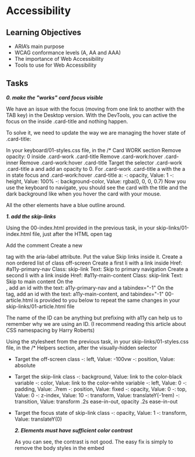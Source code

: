 # Accessibility

## Learning Objectives

- ARIA’s main purpose
- WCAG conformance levels (A, AA and AAA)
- The importance of Web Accessibility
- Tools to use for Web Accessibility

## Tasks

***0. make the "works" card focus visible***

We have an issue with the focus (moving from one link to another with the TAB key) in the Desktop version. With the DevTools, you can active the focus on the <a> inside .card-title and nothing happen.

To solve it, we need to update the way we are managing the hover state of .card-title:

In your keyboard/01-styles.css file, in the /* Card WORK section
Remove opacity: 0 inside .card-work .card-title
Remove .card-work:hover .card-inner
Remove .card-work:hover .card-title
Target the selector .card-work .card-title a and add an opacity to 0.
For .card-work .card-title a with the a in state focus and .card-work:hover .card-title a:
    -: opacity, Value: 1
    -: height, Value: 100%
    -: background-color, Value: rgba(0, 0, 0, 0.7)
Now you use the keyboard to navigate, you should see the card with the title and the dark background like when you hover the card with your mouse.

All the other elements have a blue outline around.

***1. add the skip-links***

Using the 00-index.html provided in the previous task, in your skip-links/01-index.html file, just after the <body> HTML open tag

Add the <!-- Skip links --> comment
Create a new <nav> tag with the aria-label attribute. Put the value Skip links inside it.
Create a non ordered list of class off-screen
Create a first li with a link inside
Href: #a11y-primary-nav
Class: skip-link
Text: Skip to primary navigation
Create a second li with a link inside
Href: #a11y-main-content
Class: skip-link
Text: Skip to main content
On the <nav class="navbar-menu">, add an id with the text: a11y-primary-nav and a tabindex="-1"
On the <main> tag, add an id with the text: a11y-main-content, and tabindex="-1"
00-article.html is provided to you below to repeat the same changes in your skip-links/01-article.html file

The name of the ID can be anything but prefixing with a11y can help us to remember why we are using an ID. (I recommend reading this article about CSS namespacing by Harry Roberts)

Using the stylesheet from the previous task, in your skip-links/01-styles.css file, in the /* Helpers section, after the visually-hidden selector

- Target the off-screen class
    -: left, Value: -100vw
    -: position, Value: absolute
- Target the skip-link class
    -: background, Value: link to the color-black variable
    -: color, Value: link to the color-white variable
    -: left, Value: 0
    -: padding, Value: .7rem
    -: position, Value: fixed
    -: opacity, Value: 0
    -: top, Value: 0
    -: z-index, Value: 10
    -: transform, Value: translateY(-1rem)
    -: transition, Value: transform .2s ease-in-out, opacity .2s ease-in-out
- Target the focus state of skip-link class
    -: opacity, Value: 1
    -: transform, Value: translateY(0)

    ***2. Elements must have sufficient color contrast***

    As you can see, the contrast is not good. The easy fix is simply to remove the body styles in the embed <style>. Do this in your fix-a11y/01-index.html file. In a real case, you could use the Contrast Ratio section of the Color Picker.

Check with Axe to ensure the issue is fixed.

Rendering the page should display something like this:

![Accessibility](./images/Accessibility.png)

***3. Documents must have <title> element to aid in navigation***

Taking your code from the previous task, in your fix-a11y/02-index.html file

Add a title: Homepage - A fake website

Check with Axe to ensure the issue is fixed

***4. <html> element must have a lang attribute***

Taking your code from the previous task, in your fix-a11y/03-index.html file

On the html tag, add the attribute lang with the en value.

Check with Axe to ensure the issue is fixed.

***5. Images must have alternate text***

Taking your code from the previous task, in your fix-a11y/04-index.html file

Locate the img that points to the logo.png
Add an alt attribute with the text Name of the logo
Locate the img that points to the hero-img.png
Add an empty alt (decorative image)

***6. Form elements must have labels***

Taking your code from the previous task, in your fix-a11y/05-index.html file, locate the form

Add a label just before the input
Class: visually-hidden
For: email
On the input
Add an id: email
Axe tells use that the issue is solved. But actually, some elements should be fixed for better accessibility and usability.

We can change the type from text to email
Add the attribute autocomplete with the value email
Add the required attribute and the aria-required="true"
Change the a to be a button
We can remove the placeholder as it doesn’t add any value
We don’t have any error handling in our example, that should exist on the front-end / back-end side.

***7. Links must have discernible text***

In your fix-a11y/06-index.html file

Locate thefacebook-icon and add an aria-label on the a with the text Facebook
Locate the twitter-icon and add an aria-label on the a with the text Twitter
Links should never be empty, in our case, we are using a font (like Font Awesome) to generate icons.

***8. Zooming and scaling must not be disabled***

In your fix-a11y/07-index.html file

Locate the meta viewport and remove user-scalable=no

***9. Heading levels should only increase by one and all page content must be contained by landmarks***

You can install the headingsMap extension to have a visual representation of your headings.

Taking your code from the previous task, in your fix-a11y/08-index.html file

Like our Techium project, we are going to create an h1 just after the <div class="header"> closing tag. (The h1 will be sibling to the <div class="header"> div)
Text: Homepage
- Change <h6>This is me</h6> to be <h2>This is me</h2>
- Change <h1>Philip Gilbert</h1> to be <span>Philip Gilbert</span>
- Change <h6>About Me</h6> to be <h2>About Me</h2>
- Change <h1>Personal Details</h1> to be <span>Personal Details</span>
- Change <h1>My Offered Services</h1> to be <h2>My Offered Services</h2>
- Change <h4>Web Design</h4> to be <h3>Web Design</h3>
- Change <h4>Web Development</h4> to be <h3>Web Development</h3>
- Change <h1 class="counter">2536</h1> to be <span class="counter">2536</span>
- Change <h1 class="counter">6784</h1> to be <span class="counter">6784</span>
- Change <h1>Client's Feedback About Me</h1> to be <h2>Client's Feedback About Me</h2>
- Change <h4>Harriet Maxwell</h4> to be <span>Harriet Maxwell</span>
- Change <h1>Choose Your Plan</h1> to be <h2>Choose Your Plan</h2>
- Change <h1>01</h1> to be <h3>01</h3>
- Change <h1>$199.00</h1> to be <span>$199.00</span>
- Change <h4>About Me</h4> to be <span>About Me</span>
- Change <h4>Newsletter</h4> to be <span>Newsletter</span>
- Change <h4>Follow Me</h4> to be <span>Follow Me</span>

 Fixing wrong headings is not an easy task. Headings represent the outline of your content. Like the table of contents in a book, headings should help to understand what is inside your page.

Always ask yourself if that word or sentence would make sense for anybody visiting your website.

***10. Document must have one main landmark***

You can install the Landmarks extension to visually locate the landmarks on your pages.

Taking your code from the previous task, in your fix-a11y/09-index.html file

Locate the header class and convert that <div> into a <header> tag (only change the tag, no need to change or remove other attributes in the tag)
Convert the <div class='nav'> into a <nav> element (only change the tag, no need to change or remove other attributes in the tag)
Wrap everything from the <h1>Homepage</h1> to before the <div class="footer"> in a <main> tag.
Locate the footer class and transform the div to a <footer> (only change the tag, no need to change or remove other attributes in the tag)
Locate all divs with the section class, and update divs to be <section> (only change the tag, no need to change or remove other attributes in the tag). Except the one with the Projects Completed text. Sections should have headings, we don’t have one anymore.
If you open the landmarks extension, you should see the landmarks showing.

Tip

Remember that header, section, footer etc contain a default role (=landmarks).

All automated issues are now solved! You fixed around 50% of accessibility issues. The rest are manual issues, tested using screen-reading tools or just reading the code.

***11. More than 2 elements become list***

Automated tools can’t always alert about elements that should exist as a list.

Taking your code from the previous task, in your fix-a11y/10-index.html file

Locate the nav
Transform the <div> in a <ul> and every <p> in an li
Locate the div with package-list class
Transform the children in an ul with the 3 spans being each an li














